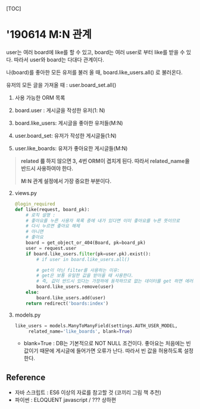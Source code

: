 [TOC]



# '190614 M:N 관계

user는 여러 board에 like를 할 수 있고, board는 여러 user로 부터 like를 받을 수 있다. 따라서 user와 board는 다대다 관계이다.



나(board)를 좋아한 모든 유저를 불러 올 때, board.like_users.all() 로 불러온다.



유저의 모든 글을 가져올 때 : user.board_set.all()



1.  사용 가능한 ORM 목록

   1. board.user : 게시글을 작성한 유저(1: N)
   2. board.like_users:  게시글을 좋아한 유저들(M:N)
   3. user.board_set: 유저가 작성한 게시글들(1:N)
   4. user.like_boards: 유저가 좋아요한 게시글들(M:N)

   >**related 를 하지 않으면 3, 4번 ORM이 겹치게 된다. 따라서 related_name을 반드시 사용하여야 한다.**
   >
   >**M:N 관계 설정에서 가장 중요한 부분이다.** 



2. views.py

   ```python
   @login_required
   def like(request, board_pk):
       # 로직 설명 :
       # 좋아요를 누른 사용자 목록 중에 내가 있다면 이미 좋아요를 누른 뜻이므로
       # 다시 누르면 좋아요 해제
       # 아니면
       # 좋아요
       board = get_object_or_404(Board, pk=board_pk)
       user = request.user
       if board.like_users.filter(pk=user.pk).exist(): 
           # if user in board.like_users.all()
   
           # get이 아닌 filter를 사용하는 이유:
           # get은 보통 유일한 값을 받아올 때 사용한다.
           # 즉, 값이 반드시 있다는 가정하에 동작하므로 없는 데이터를 get 하면 에러가 난다.
           board.like_users.remove(user)
       else:
           board.like_users.add(user)
       return redirect('boards:index')
   ```

3. models.py

   ```python
   like_users = models.ManyToManyField(settings.AUTH_USER_MODEL, 						
   		related_name='like_boards', blank=True)
   
   ```

   - blank=True : DB는 기본적으로 NOT NULL 조건이다. 좋아요는 처음에는 빈값이기 때문에 게시글에 들어가면 오류가 난다. 따라서 빈 값을 허용하도록 설정한다.

## Reference

- 자바 스크립트 : ES6 이상의 자료를 참고할 것 (코끼리 그림 책 추천)
- 파이썬 : ELOQUENT javascript  / ??? 상하편

